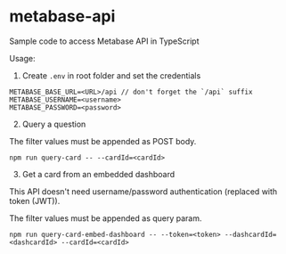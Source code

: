 # metabase-api

Sample code to access Metabase API in TypeScript

Usage:

1. Create `.env` in root folder and set the credentials

```
METABASE_BASE_URL=<URL>/api // don't forget the `/api` suffix
METABASE_USERNAME=<username>
METABASE_PASSWORD=<password>
```

2. Query a question

The filter values must be appended as POST body.

```
npm run query-card -- --cardId=<cardId>
```

3. Get a card from an embedded dashboard

This API doesn't need username/password authentication (replaced with token (JWT)).

The filter values must be appended as query param.

```
npm run query-card-embed-dashboard -- --token=<token> --dashcardId=<dashcardId> --cardId=<cardId>
```
